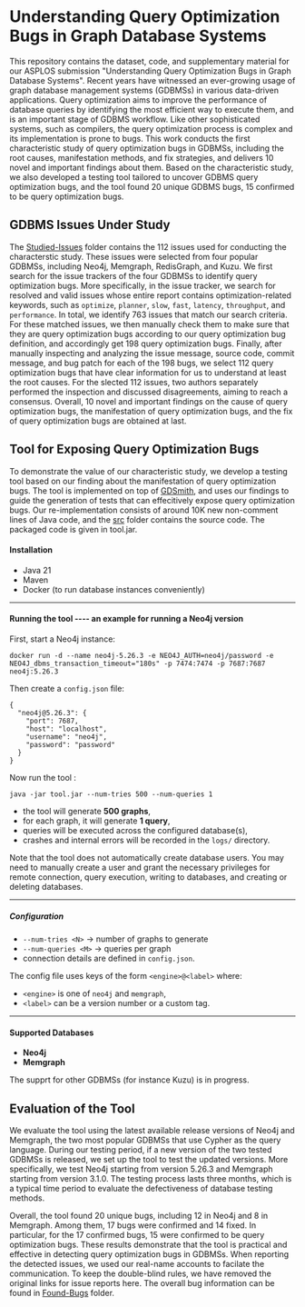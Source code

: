 
# Understanding Query Optimization Bugs in Graph Database Systems

This repository contains the dataset, code, and supplementary material for our ASPLOS submission 
"Understanding Query Optimization Bugs in Graph Database Systems". Recent years have witnessed an ever-growing usage of graph
database management systems (GDBMSs) in various data-driven applications. Query optimization aims to improve
the performance of database queries by identifying the most efficient way to execute them, and is an important stage of GDBMS workflow.
Like other sophisticated systems, such as compilers, the query optimization process is complex and its implementation is prone to bugs. 
This work conducts the first characteristic study of query optimization bugs in GDBMSs, including the root causes, manifestation methods, and
fix strategies, and delivers 10 novel and important findings about them. Based on the characteristic study, we also developed a testing tool
tailored to uncover GDBMS query optimization bugs, and the tool found 20 unique GDBMS bugs, 15 confirmed to be query optimization bugs. 

## GDBMS Issues Under Study

The [Studied-Issues](./Studied-Issues) folder contains the 112 issues used for conducting the characterstic study. These issues were selected from four popular GDBMSs, including Neo4j, Memgraph, RedisGraph, and Kuzu. We first search for the issue trackers of the four GDBMSs to identify query optimization bugs. More specifically, in the issue tracker, we search for resolved and valid issues whose entire report contains optimization-related keywords, such as `optimize`, `planner`, `slow`, `fast`, `latency`, `throughput`, and `performance`. In total, we identify 763 issues that match our search criteria. For these matched issues, we then manually check them to make sure that they are query optimization bugs according to our query optimization bug definition, and accordingly get 198 query optimization bugs. Finally, after manually inspecting and analyzing the issue message, source code, commit message, and bug patch for each of the 198 bugs, we select 112 query optimization bugs that have clear information for us to understand at least the root causes. For the slected 112 issues, two authors separately performed the inspection and discussed disagreements, aiming to reach a consensus. Overall, 10 novel and important findings on the cause of query optimization bugs, the manifestation of query optimization bugs, and the fix of query optimization bugs are obtained at last. 

## Tool for Exposing Query Optimization Bugs

To demonstrate the value of our characteristic study, we develop a testing tool based on our finding about the manifestation of query optimization bugs. 
The tool is implemented on top of [GDSmith](https://github.com/ddaa2000/GDsmith), and uses our findings to guide the generation of tests that can effecitively 
expose query optimization bugs. Our re-implementation consists of around 10K new non-comment lines of Java code, and the [src](./src) folder contains the source code. 
The packaged code is given in tool.jar.

#### Installation

- Java 21
- Maven
- Docker (to run database instances conveniently)

------

#### Running the tool ---- an example for running a Neo4j version

First, start a Neo4j instance:

```
docker run -d --name neo4j-5.26.3 -e NEO4J_AUTH=neo4j/password -e NEO4J_dbms_transaction_timeout="180s" -p 7474:7474 -p 7687:7687 neo4j:5.26.3
```

Then create a `config.json` file:

```
{
  "neo4j@5.26.3": {
    "port": 7687,
    "host": "localhost",
    "username": "neo4j",
    "password": "password"
  }
}
```

Now run the tool :

```
java -jar tool.jar --num-tries 500 --num-queries 1 
```

- the tool will generate **500 graphs**,
- for each graph, it will generate **1 query**,
- queries will be executed across the configured database(s),
- crashes and internal errors will be recorded in the `logs/` directory.

Note that the tool does not automatically create database users. You may need to manually create a user and grant the necessary privileges for remote connection, 
query execution, writing to databases, and creating or deleting databases.

------

##### Configuration

- `--num-tries <N>` → number of graphs to generate
- `--num-queries <M>` → queries per graph
- connection details are defined in `config.json`.

The config file uses keys of the form `<engine>@<label>` where:

- `<engine>` is one of `neo4j` and `memgraph`,
- `<label>` can be a version number or a custom tag.

------

#### Supported Databases

- **Neo4j**
- **Memgraph**

The supprt for other GDBMSs (for instance Kuzu) is in progress. 

## Evaluation of the Tool

We evaluate the tool using the latest available release versions of Neo4j and Memgraph, the two most popular GDBMSs that use Cypher as the query language. During our testing
period, if a new version of the two tested GDBMSs is released, we set up the tool to test the updated versions. More specifically, we test Neo4j starting from version 5.26.3 and
Memgraph starting from version 3.1.0. The testing process lasts three months, which is a typical time period to evaluate the defectiveness of database testing methods.

Overall, the tool found 20 unique bugs, including 12 in Neo4j and 8 in Memgraph. Among them, 17 bugs were confirmed and 14 fixed. In particular, for the 17 confirmed bugs, 15 were 
confirmed to be query optimization bugs. These results demonstrate that the tool is practical and effective in detecting query optimization bugs in GDBMSs. When reporting the detected issues, 
we used our real-name accounts to facilate the communication. To keep the double-blind rules, we have removed the original links for issue reports here. The overall bug information can be found 
in [Found-Bugs](./Found-Bugs) folder.
